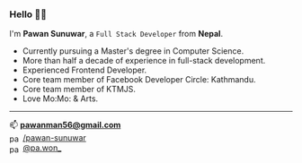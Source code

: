 ### Hello 👋🏼
I'm **Pawan Sunuwar**, a `Full Stack Developer` from **Nepal**.
- Currently pursuing a Master's degree in Computer Science.
- More than half a decade of experience in full-stack development.
- Experienced Frontend Developer.
- Core team member of Facebook Developer Circle: Kathmandu.
- Core team member of KTMJS.
- Love Mo:Mo: & Arts.

<hr/>

📫 **pawanman56@gmail.com**
<br/>
<img align="center" src="https://raw.githubusercontent.com/rahuldkjain/github-profile-readme-generator/master/src/images/icons/Social/linked-in-alt.svg" alt="pawan-sunuwar" height="16" width="20"/> <a href="https://linkedin.com/in/pawan-sunuwar" target="blank">/pawan-sunuwar</a>
<br/>
<img align="center" src="https://raw.githubusercontent.com/rahuldkjain/github-profile-readme-generator/master/src/images/icons/Social/instagram.svg" alt="pa.won_" height="16" width="20"/> <a href="https://instagram.com/pa.won_" target="blank">@pa.won_</a>
<br/>
